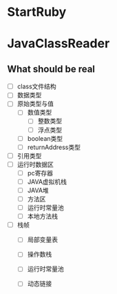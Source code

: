 # StartRuby

# JavaClassReader

## What should  be real
- [ ] class文件结构
- [ ] 数据类型
- [ ] 原始类型与值 
    - [ ] 数值类型
        - [ ] 整数类型  
        - [ ] 浮点类型  
    - [ ] boolean类型
    - [ ] returnAddress类型
- [ ] 引用类型
- [ ] 运行时数据区
    - [ ] pc寄存器
    - [ ] JAVA虚拟机栈
    - [ ] JAVA堆
    - [ ] 方法区
    - [ ] 运行时常量池
    - [ ] 本地方法栈
- [ ] 栈帧
    - [ ] 局部变量表
    - [ ] 操作数栈
    - [ ] 运行时常量池
    - [ ] 动态链接
    
    

    
    

